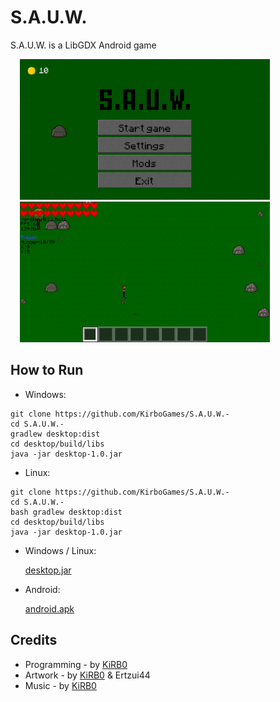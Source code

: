 # S.A.U.W.
S.A.U.W. is a LibGDX Android game
<div>
    <img width="400" hspace="15" src="https://raw.githubusercontent.com/KirboGames/S.A.U.W./master/screenshots/SAUW_Screenshot_1.jpg">
    <img width="400" hspace="15" src="https://raw.githubusercontent.com/KirboGames/S.A.U.W./master/screenshots/SAUW_Screenshot_2.jpg">
</div>

## How to Run
* Windows:
```shell
git clone https://github.com/KirboGames/S.A.U.W.-
cd S.A.U.W.-
gradlew desktop:dist
cd desktop/build/libs
java -jar desktop-1.0.jar
```
* Linux:
```shell
git clone https://github.com/KirboGames/S.A.U.W.-
cd S.A.U.W.-
bash gradlew desktop:dist
cd desktop/build/libs
java -jar desktop-1.0.jar
```

* Windows / Linux:
  
  [desktop.jar](https://github.com/KirboGames/S.A.U.W.-Releases/raw/master/last/desktop.jar)

* Android:
  
  [android.apk](https://github.com/KirboGames/S.A.U.W.-Releases/raw/master/last/android.apk)
## Credits

* Programming - by [KiRB0](https://github.com/KirboGames)
* Artwork - by [KiRB0](https://github.com/KirboGames) & Ertzui44
* Music - by [KiRB0](https://t.me/Kirbo_official)